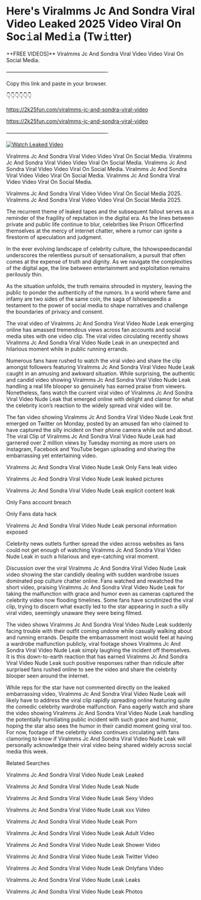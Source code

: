 # Here's Viralmms Jc And Sondra Viral Video Leaked 2025 Video Viral On Soc𝚒al Med𝚒a (Tw𝚒tter)

++FREE VIDEOS]** Viralmms Jc And Sondra Viral Video Video Viral On Social Media.

———————————————————-

Copy this link and paste in your browser.

👇👇👇👇👇👇

https://2k25fun.com/viralmms-jc-and-sondra-viral-video

https://2k25fun.com/viralmms-jc-and-sondra-viral-video

———————————————————-

[![Watch Leaked Video](https://miro.medium.com/v2/resize:fit:828/format:webp/1*cilzJN44JGOrTw9NJCrNHA.gif "Watch Leaked Video")](https://2k25fun.com/viralmms-jc-and-sondra-viral-video)

Viralmms Jc And Sondra Viral Video Video Viral On Social Media. Viralmms Jc And Sondra Viral Video Video Viral On Social Media. Viralmms Jc And Sondra Viral Video Video Viral On Social Media. Viralmms Jc And Sondra Viral Video Video Viral On Social Media. Viralmms Jc And Sondra Viral Video Video Viral On Social Media.

Viralmms Jc And Sondra Viral Video Video Viral On Social Media 2025. Viralmms Jc And Sondra Viral Video Video Viral On Social Media 2025.

The recurrent theme of leaked tapes and the subsequent fallout serves as a reminder of the fragility of reputation in the digital era. As the lines between private and public life continue to blur, celebrities like Prison Officerfind themselves at the mercy of internet chatter, where a rumor can ignite a firestorm of speculation and judgment.

In the ever evolving landscape of celebrity culture, the Ishowspeedscandal underscores the relentless pursuit of sensationalism, a pursuit that often comes at the expense of truth and dignity. As we navigate the complexities of the digital age, the line between entertainment and exploitation remains perilously thin.

As the situation unfolds, the truth remains shrouded in mystery, leaving the public to ponder the authenticity of the rumors. In a world where fame and infamy are two sides of the same coin, the saga of Ishowspeedis a testament to the power of social media to shape narratives and challenge the boundaries of privacy and consent.

The viral video of Viralmms Jc And Sondra Viral Video Nude Leak emerging online has amassed tremendous views across fan accounts and social media sites with one video clip. The viral video circulating recently shows Viralmms Jc And Sondra Viral Video Nude Leak in an unexpected and hilarious moment while in public running errands.

Numerous fans have rushed to watch the viral video and share the clip amongst followers featuring Viralmms Jc And Sondra Viral Video Nude Leak caught in an amusing and awkward situation. While surprising, the authentic and candid video showing Viralmms Jc And Sondra Viral Video Nude Leak handling a real life blooper so genuinely has earned praise from viewers. Nonetheless, fans watch the current viral video of Viralmms Jc And Sondra Viral Video Nude Leak that emerged online with delight and clamor for what the celebrity icon’s reaction to the widely spread viral video will be.

The fan video showing Viralmms Jc And Sondra Viral Video Nude Leak first emerged on Twitter on Monday, posted by an amused fan who claimed to have captured the silly incident on their phone camera while out and about. The viral Clip of Viralmms Jc And Sondra Viral Video Nude Leak had garnered over 2 million views by Tuesday morning as more users on Instagram, Facebook and YouTube began uploading and sharing the embarrassing yet entertaining video.

Viralmms Jc And Sondra Viral Video Nude Leak Only Fans leak video

Viralmms Jc And Sondra Viral Video Nude Leak leaked pictures

Viralmms Jc And Sondra Viral Video Nude Leak explicit content leak

Only Fans account breach

Only Fans data hack

Viralmms Jc And Sondra Viral Video Nude Leak personal information exposed

Celebrity news outlets further spread the video across websites as fans could not get enough of watching Viralmms Jc And Sondra Viral Video Nude Leak in such a hilarious and eye-catching viral moment.

Discussion over the viral Viralmms Jc And Sondra Viral Video Nude Leak video showing the star candidly dealing with sudden wardrobe issues dominated pop culture chatter online. Fans watched and rewatched the short video, praising Viralmms Jc And Sondra Viral Video Nude Leak for taking the malfunction with grace and humor even as cameras captured the celebrity video now flooding timelines. Some fans have scrutinized the viral clip, trying to discern what exactly led to the star appearing in such a silly viral video, seemingly unaware they were being filmed.

The video shows Viralmms Jc And Sondra Viral Video Nude Leak suddenly facing trouble with their outfit coming undone while casually walking about and running errands. Despite the embarrassment most would feel at having a wardrobe malfunction publicly, viral footage shows Viralmms Jc And Sondra Viral Video Nude Leak simply laughing the incident off themselves. It is this down-to-earth reaction that has earned Viralmms Jc And Sondra Viral Video Nude Leak such positive responses rather than ridicule after surprised fans rushed online to see the video and share the celebrity blooper seen around the internet.

While reps for the star have not commented directly on the leaked embarrassing video, Viralmms Jc And Sondra Viral Video Nude Leak will likely have to address the viral clip rapidly spreading online featuring quite the comedic celebrity wardrobe malfunction. Fans eagerly watch and share the video showing Viralmms Jc And Sondra Viral Video Nude Leak handling the potentially humiliating public incident with such grace and humor, hoping the star also sees the humor in their candid moment going viral too. For now, footage of the celebrity video continues circulating with fans clamoring to know if Viralmms Jc And Sondra Viral Video Nude Leak will personally acknowledge their viral video being shared widely across social media this week.

Related Searches

Viralmms Jc And Sondra Viral Video Nude Leak Leaked

Viralmms Jc And Sondra Viral Video Nude Leak Nude

Viralmms Jc And Sondra Viral Video Nude Leak Sexy Video

Viralmms Jc And Sondra Viral Video Nude Leak xxx Video

Viralmms Jc And Sondra Viral Video Nude Leak Porn

Viralmms Jc And Sondra Viral Video Nude Leak Adult Video

Viralmms Jc And Sondra Viral Video Nude Leak Shower Video

Viralmms Jc And Sondra Viral Video Nude Leak Twitter Video

Viralmms Jc And Sondra Viral Video Nude Leak Onlyfans Video

Viralmms Jc And Sondra Viral Video Nude Leak Leaks

Viralmms Jc And Sondra Viral Video Nude Leak Photos